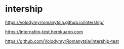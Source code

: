 # intership

https://volodymyrromanytsia.github.io/intership/

https://internship-test.herokuapp.com

https://github.com/VolodymyrRomanytsia/Intership-test

